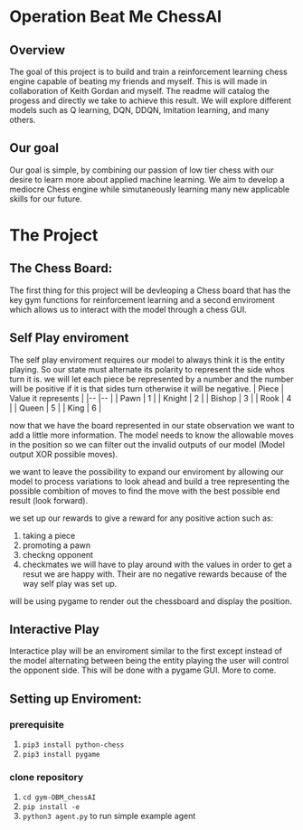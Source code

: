 # Operation Beat Me ChessAI
## Overview
The goal of this project is to build and train a reinforcement learning chess engine capable of beating my friends and myself. This is will made in collaboration of Keith Gordan and myself. The readme will catalog the progess and directly we take to achieve this result. We will explore different models such as Q learning, DQN, DDQN, Imitation learning, and many others.

## Our goal
Our goal is simple, by combining our passion of low tier chess with our desire to learn more about applied machine learning. We aim to develop a mediocre Chess engine while simutaneously learning many new applicable skills for our future.

# The Project
## The Chess Board:
The first thing for this project will be devleoping a Chess board that has the key gym functions for reinforcement learning and a second enviroment which allows us to interact with the model through a chess GUI. 
## Self Play enviroment 
The self play enviroment requires our model to always think it is the entity playing. So our state must alternate its polarity to represent the side whos turn it is. we will let each piece be represented by a number and the number will be positive if it is that sides turn otherwise it will be negative.
| Piece  | Value it represents |
|--      |--                   |
| Pawn   | 1                   |
| Knight | 2                   |
| Bishop | 3                   |
| Rook   | 4                   |
| Queen  | 5                   |
| King   | 6                   |

now that we have the board represented in our state observation we want to add a little more information. The model needs to know the allowable moves in the position so we can filter out the invalid outputs of our model (Model output XOR possible moves). 

we want to leave the possibility to expand our enviroment by allowing our model to process variations to look ahead and build a tree representing the possible combition of moves to find the move with the best possible end result (look forward).

we set up our rewards to give a reward for any positive action such as:
1) taking a piece 
2) promoting a pawn
3) checkng opponent
4) checkmates
we will have to play around with the values in order to get a resut we are happy with. Their are no negative rewards because of the way self play was set up.

will be using pygame to render out the chessboard and display the position.

## Interactive Play
Interactice play will be an enviroment similar to the first except instead of the model alternating between being the entity playing the user will control the opponent side. This will be done with a pygame GUI. More to come.

## Setting up Enviroment:
### prerequisite
1) `pip3 install python-chess`
2) `pip3 install pygame`
### clone repository 
1) `cd gym-OBM_chessAI`
2) `pip install -e`
2) `python3 agent.py` to run simple example agent

